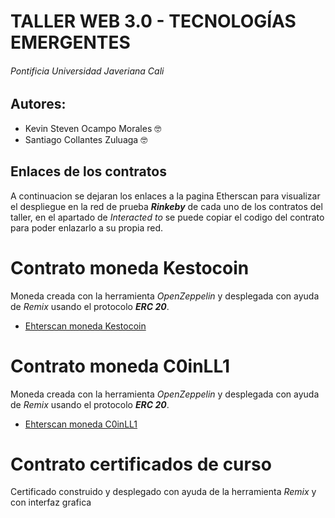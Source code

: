 # **TALLER WEB 3.0 - TECNOLOGÍAS EMERGENTES**

###### *Pontificia Universidad Javeriana Cali*

## **Autores:** 
- Kevin Steven Ocampo Morales :nerd_face:
- Santiago Collantes Zuluaga :nerd_face:

## **Enlaces de los contratos**
A continuacion se dejaran los enlaces a la pagina Etherscan para visualizar el despliegue en la red de prueba ***Rinkeby*** de cada uno de los contratos del taller, en el apartado de *Interacted to* se puede copiar el codigo del contrato para poder enlazarlo a su propia red.

# **Contrato moneda Kestocoin**
Moneda creada con la herramienta *OpenZeppelin* y desplegada con ayuda de *Remix* usando el protocolo ***ERC 20***.
- [Ehterscan moneda Kestocoin](https://rinkeby.etherscan.io/tx/0x4a13491b7349483b3e401328d0b27380d2c45eed0aa0549e26bf887feeda11e2)

# **Contrato moneda C0inLL1**
Moneda creada con la herramienta *OpenZeppelin* y desplegada con ayuda de *Remix* usando el protocolo ***ERC 20***.
- [Ehterscan moneda C0inLL1](https://rinkeby.etherscan.io/tx/0xb2d80ddac67305c6276dba7f7c1d6681f01f4fd9e3b4024122c76f251befc2a0)

# **Contrato certificados de curso**
Certificado construido y desplegado con ayuda de la herramienta *Remix* y con interfaz grafica